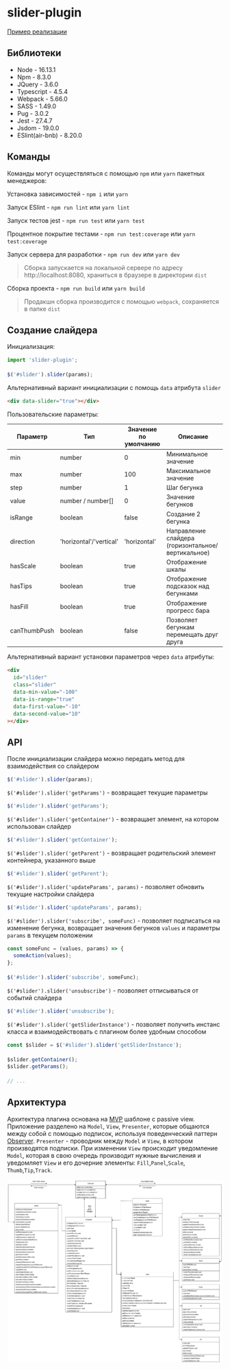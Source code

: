 # slider-plugin

[Пример реализации](https://barghest0.github.io/slider-plugin/)

## Библиотеки

- Node - 16.13.1
- Npm - 8.3.0
- JQuery - 3.6.0
- Typescript - 4.5.4
- Webpack - 5.66.0
- SASS - 1.49.0
- Pug - 3.0.2
- Jest - 27.4.7
- Jsdom - 19.0.0
- ESlint(air-bnb) - 8.20.0

## Команды

Команды могут осуществляться с помощью `npm` или `yarn` пакетных менеджеров:

Установка зависимостей - `npm i` или `yarn`

Запуск ESlint - `npm run lint` или `yarn lint`

Запуск тестов jest - `npm run test` или `yarn test`

Процентное покрытие тестами - `npm run test:coverage` или `yarn test:coverage`

Запуск сервера для разработки - `npm run dev` или `yarn dev`

> Сборка запускается на локальной сервере по адресу http://localhost:8080, храниться в браузере в директории `dist`

Сборка проекта - `npm run build` или `yarn build`

> Продакшн сборка производится с помощью `webpack`, сохраняется в папке `dist`

## Создание слайдера

Инициализация:

```javascript
import 'slider-plugin';

$('#slider').slider(params);
```

Альтернативный вариант инициализации с помощь `data` атрибута `slider`

```html
<div data-slider="true"></div>
```

Пользовательские параметры:

| Параметр     | Тип                     | Значение по умолчанию | Описание                                           |
| ------------ | ----------------------- | --------------------- | -------------------------------------------------- |
| min          | number                  | 0                     | Минимальное значение                               |
| max          | number                  | 100                   | Максимальное значение                              |
| step         | number                  | 1                     | Шаг бегунка                                        |
| value        | number / number[]       | 0                     | Значение бегунков                                  |
| isRange      | boolean                 | false                 | Создание 2 бегунка                                 |
| direction    | 'horizontal'/'vertical' | 'horizontal'          | Направление слайдера (горизонтальное/вертикальное) |
| hasScale     | boolean                 | true                  | Отображение шкалы                                  |
| hasTips      | boolean                 | true                  | Отображение подсказок над бегунками                |
| hasFill      | boolean                 | true                  | Отображение прогресс бара                          |
| canThumbPush | boolean                 | false                 | Позволяет бегункам перемещать друг друга           |

Альтернативный вариант установки параметров через `data` атрибуты:

```html
<div
  id="slider"
  class="slider"
  data-min-value="-100"
  data-is-range="true"
  data-first-value="-10"
  data-second-value="10"
></div>
```

## API

После инициализации слайдера можно передать метод для взаимодействия со слайдером

```javascript
$('#slider').slider(params);
```

`$('#slider').slider('getParams')` - возвращает текущие параметры

```javascript
$('#slider').slider('getParams');
```

`$('#slider').slider('getContainer')` - возвращает элемент, на котором использован слайдер

```javascript
$('#slider').slider('getContainer');
```

`$('#slider').slider('getParent')` - возвращает родительский элемент контейнера, указанного выше

```javascript
$('#slider').slider('getParent');
```

`$('#slider').slider('updateParams', params)` - позволяет обновить текущие настройки слайдера

```javascript
$('#slider').slider('updateParams', params);
```

`$('#slider').slider('subscribe', someFunc)` - позволяет подписаться на изменение бегунка, возвращает значения бегунков `values` и параметры `params` в текущем положении

```javascript
const someFunc = (values, params) => {
  someAction(values);
};

$('#slider').slider('subscribe', someFunc);
```

`$('#slider').slider('unsubscribe')` - позволяет отписываться от событий слайдера

```javascript
$('#slider').slider('unsubscribe');
```

`$('#slider').slider('getSliderInstance')` - позволяет получить инстанс класса и взаимодействовать с плагином более удобным способом

```javascript
const $slider = $('#slider').slider('getSliderInstance');

$slider.getContainer();
$slider.getParams();

// ...
```

## Архитектура

Архитектура плагина основана на [MVP](https://ru.wikipedia.org/wiki/Model-View-Presenter) шаблоне с passive view.
Приложение разделено на `Model`, `View`, `Presenter`, которые общаются между собой с помощью подписок, используя поведенческий паттерн [Observer](https://refactoring.guru/ru/design-patterns/observer).
`Presenter` - проводник между `Model` и `View`, в котором производятся подписки.
При изменении `View` происходит уведомление `Model`, которая в свою очередь производит нужные вычисления и уведомляет `View` и его дочерние элементы: `Fill`,`Panel`,`Scale`, `Thumb`,`Tip`,`Track`.

![UML](./docs/uml.png)
